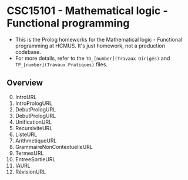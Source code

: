 # CSC15101 - Mathematical logic - Functional programming

- This is the Prolog homeworks for the Mathematical logic - Functional programming at HCMUS. It's just homework, not a production codebase.
- For more details, refer to the `TD_[number](Travaux Dirigés)` and `TP_[number](Travaux Pratiques)` files.

## Overview


0. IntroURL
1. IntroPrologURL
2. DebutPrologURL
3. DebutPrologURL
4. UnificationURL
5. RecursiviteURL
6. ListeURL
7. ArithmetiqueURL
8. GrammaireNonContextuelleURL
9. TermesURL
9. EntreeSortieURL
10. IAURL
11. RévisionURL

